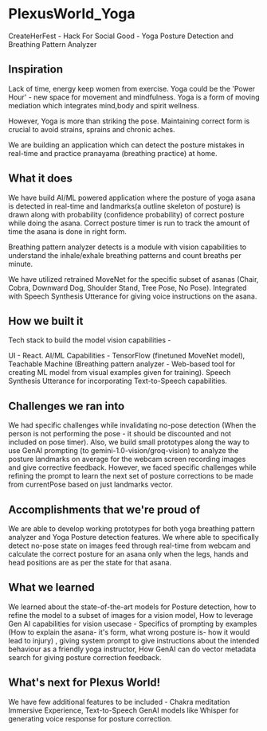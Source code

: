 # PlexusWorld_Yoga
CreateHerFest - Hack For Social Good - Yoga Posture Detection and Breathing Pattern Analyzer

## Inspiration

Lack of time, energy keep women from exercise. Yoga could be the 'Power Hour' - new space for movement and mindfulness. Yoga is a form of moving mediation which integrates mind,body and spirit wellness.

However, Yoga is more than striking the pose. Maintaining correct form is crucial to avoid strains, sprains and chronic aches.

We are building an application which can detect the posture mistakes in real-time and practice pranayama (breathing practice) at home. 

## What it does

We have build AI/ML powered application where the posture of yoga asana is detected in real-time 
and landmarks(a outline skeleton of posture) is drawn along with probability (confidence probability) of correct posture while doing the asana. Correct posture timer is run to track the amount of time the asana is done in right form. 

Breathing pattern analyzer detects is a module with vision capabilities to understand the inhale/exhale breathing patterns and count breaths per minute.

We have utilized retrained MoveNet for the specific subset of asanas (Chair, Cobra, Downward Dog, Shoulder Stand, Tree Pose, No Pose). Integrated with Speech Synthesis Utterance for giving voice instructions on the asana.

## How we built it

Tech stack to build the model vision capabilities -

 UI - React.
 AI/ML Capabilities - TensorFlow (finetuned MoveNet model), Teachable Machine (Breathing pattern analyzer - Web-based tool for creating ML model from visual examples given for training).
Speech Synthesis Utterance for incorporating Text-to-Speech capabilities.

## Challenges we ran into

We had specific challenges while invalidating no-pose detection (When the person is not performing the pose - it should be discounted and not included on pose timer). 
Also, we build small prototypes along the way to use GenAI prompting (to gemini-1.0-vision/groq-vision) to analyze the posture landmarks on average for the webcam screen recording images and give corrective feedback.
However, we faced specific challenges while refining the prompt to learn the next set of posture corrections to be made from currentPose based on just landmarks vector.

## Accomplishments that we're proud of

We are able to develop working prototypes for both yoga breathing pattern analyzer and Yoga Posture detection features. We where able to specifically detect no-pose state on images feed through real-time from webcam and calculate the correct posture for an asana only when the legs, hands and head positions are as per the state for that asana.

## What we learned

We learned about the state-of-the-art models for Posture detection, how to refine the model to a subset of images for a vision model, How to leverage Gen AI capabilities for vision usecase - Specifics of prompting by examples (How to explain the asana- it's form, what wrong posture is- how it would lead to injury) , giving system prompt to give instructions about the intended behaviour as a friendly yoga instructor, How GenAI can do vector metadata search for giving posture correction feedback. 

## What's next for Plexus World!

We have few additional features to be included - Chakra meditation Immersive Experience, Text-to-Speech GenAI models like Whisper for generating voice response for posture correction. 

